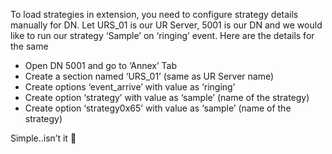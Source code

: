 
To load strategies in extension, you need to configure strategy details manually for DN. Let URS_01 is our UR Server, 5001 is our DN and we would like to run our strategy &#8216;Sample&#8217; on &#8216;ringing&#8217; event. Here are the details for the same 

  * Open DN 5001 and go to &#8216;Annex&#8217; Tab
  * Create a section named &#8216;URS_01&#8217; (same as UR Server name)
  * Create options &#8216;event_arrive&#8217; with value as &#8216;ringing&#8217;
  * Create option &#8216;strategy&#8217; with value as &#8216;sample&#8217; (name of the strategy)
  * Create option &#8216;strategy0x65&#8217; with value as &#8216;sample&#8217; (name of the strategy) 

Simple..isn&#8217;t it 🙂